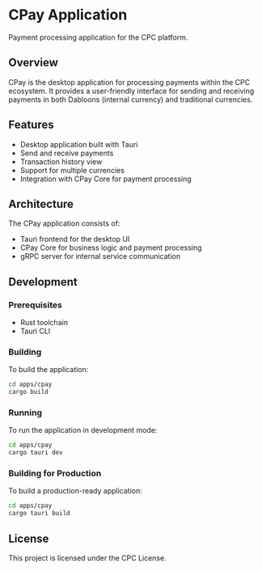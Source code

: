 # CPay Application

Payment processing application for the CPC platform.

## Overview

CPay is the desktop application for processing payments within the CPC ecosystem. It provides a user-friendly interface for sending and receiving payments in both Dabloons (internal currency) and traditional currencies.

## Features

- Desktop application built with Tauri
- Send and receive payments
- Transaction history view
- Support for multiple currencies
- Integration with CPay Core for payment processing

## Architecture

The CPay application consists of:

- Tauri frontend for the desktop UI
- CPay Core for business logic and payment processing
- gRPC server for internal service communication

## Development

### Prerequisites

- Rust toolchain
- Tauri CLI

### Building

To build the application:

```bash
cd apps/cpay
cargo build
```

### Running

To run the application in development mode:

```bash
cd apps/cpay
cargo tauri dev
```

### Building for Production

To build a production-ready application:

```bash
cd apps/cpay
cargo tauri build
```

## License

This project is licensed under the CPC License.